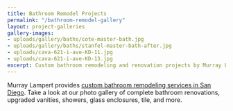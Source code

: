```yaml
---
title: Bathroom Remodel Projects
permalink: "/bathroom-remodel-gallery"
layout: project-galleries
gallery-images:
- uploads/gallery/baths/cote-master-bath.jpg
- uploads/gallery/baths/stanfel-master-bath-after.jpg
- uploads/cava-621-i-ave-KD-11.jpg
- uploads/cava-621-i-ave-KD-13.jpg
excerpt: Custom bathroom remodeling and renovation projects by Murray Lampert. View our San Diego bathroom remodel projects gallery today.
---
```


Murray Lampert provides [custom bathroom remodeling services in San Diego](/san-diego-bathroom-remodeling-services). Take a look at our photo gallery of complete bathroom renovations, upgraded vanities, showers, glass enclosures, tile, and more.
